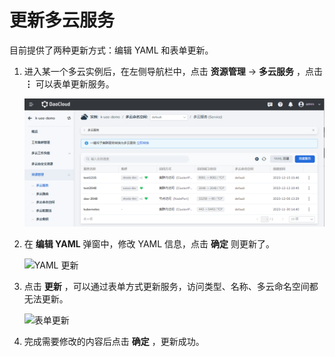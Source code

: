 # 更新多云服务

目前提供了两种更新方式：编辑 YAML 和表单更新。

1. 进入某一个多云实例后，在左侧导航栏中，点击 __资源管理__ -> __多云服务__ ，点击 __⋮__ 可以表单更新服务。

    ![服务列表](../images/update-service01.png)

2. 在 __编辑 YAML__ 弹窗中，修改 YAML 信息，点击 __确定__ 则更新了。

    ![YAML 更新](https://docs.daocloud.io/daocloud-docs-images/docs/kairship/images/update-service02.png)

3. 点击 __更新__ ，可以通过表单方式更新服务，访问类型、名称、多云命名空间都无法更新。

    ![表单更新](https://docs.daocloud.io/daocloud-docs-images/docs/kairship/images/update-service03.png)

4. 完成需要修改的内容后点击 __确定__ ，更新成功。
